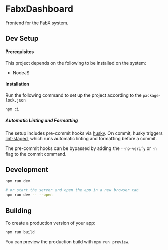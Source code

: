 # FabxDashboard

Frontend for the FabX system.

## Dev Setup

#### Prerequisites

This project depends on the following to be installed on the system:

- NodeJS

#### Installation

Run the following command to set up the project according to the `package-lock.json`

```bash
npm ci
```

##### Automatic Linting and Formatting

The setup includes pre-commit hooks via [husky](https://typicode.github.io/husky/). On commit, husky triggers [lint-staged](https://github.com/lint-staged/lint-staged), which runs automatic linting and formatting before a commit.

The pre-commit hooks can be bypassed by adding the `--no-verify` or `-n` flag to the commit command.

## Development

```bash
npm run dev

# or start the server and open the app in a new browser tab
npm run dev -- --open
```

## Building

To create a production version of your app:

```bash
npm run build
```

You can preview the production build with `npm run preview`.
